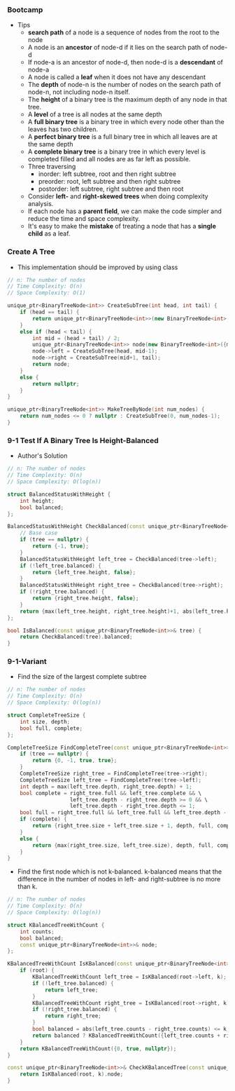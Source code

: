 ### Bootcamp

* Tips
  * **search path** of a node is a sequence of nodes from the root to the node
  * A node is an **ancestor** of node-d if it lies on the search path of node-d
  * If node-a is an ancestor of node-d, then node-d is a **descendant** of node-a
  * A node is called a **leaf** when it does not have any descendant
  * The **depth** of node-n is the number of nodes on the search path of node-n, not including node-n itself.
  * The **height** of a binary tree is the maximum depth of any node in that tree.
  * A **level** of a tree is all nodes at the same depth
  * A **full binary tree** is a binary tree in which every node other than the leaves has two children.
  * A **perfect binary tree** is a full binary tree in which all leaves are at the same depth
  * A **complete binary tree** is a binary tree in which every level is completed filled and all nodes are as far left as possible.
  * Three traversing
    * inorder: left subtree, root and then right subtree
    * preorder: root, left subtree and then right subtree
    * postorder: left subtree, right subtree and then root
  * Consider **left-** and **right-skewed trees** when doing complexity analysis.
  * If each node has a **parent field**, we can make the code simpler and reduce the time and space complexity.
  * It's easy to make the **mistake** of treating a node that has a **single child** as a leaf.

### Create A Tree

* This implementation should be improved by using class

```cpp
// n: The number of nodes
// Time Complexity: O(n)
// Space Complexity: O(1)

unique_ptr<BinaryTreeNode<int>> CreateSubTree(int head, int tail) {
    if (head == tail) {
        return unique_ptr<BinaryTreeNode<int>>(new BinaryTreeNode<int>({head, nullptr, nullptr}));
    }
    else if (head < tail) {
        int mid = (head + tail) / 2;
        unique_ptr<BinaryTreeNode<int>> node(new BinaryTreeNode<int>({mid, nullptr, nullptr}));
        node->left = CreateSubTree(head, mid-1);
        node->right = CreateSubTree(mid+1, tail);
        return node;
    }
    else {
        return nullptr;
    }
}

unique_ptr<BinaryTreeNode<int>> MakeTreeByNode(int num_nodes) {
    return num_nodes <= 0 ? nullptr : CreateSubTree(0, num_nodes-1);
}
```

### 9-1 Test If A Binary Tree Is Height-Balanced

* Author's Solution

```cpp
// n: The number of nodes
// Time Complexity: O(n)
// Space Complexity: O(log(n))

struct BalancedStatusWithHeight {
    int height;
    bool balanced;
};

BalancedStatusWithHeight CheckBalanced(const unique_ptr<BinaryTreeNode<int>>& tree){
    // Base case
    if (tree == nullptr) {
        return {-1, true};
    }
    BalancedStatusWithHeight left_tree = CheckBalanced(tree->left);
    if (!left_tree.balanced) {
        return {left_tree.height, false};
    }
    BalancedStatusWithHeight right_tree = CheckBalanced(tree->right);
    if (!right_tree.balanced) {
        return {right_tree.height, false};
    }
    return {max(left_tree.height, right_tree.height)+1, abs(left_tree.height - right_tree.height) <= 1};
};

bool IsBalanced(const unique_ptr<BinaryTreeNode<int>>& tree) {
    return CheckBalanced(tree).balanced;
}
```

### 9-1-Variant

* Find the size of the largest complete subtree

```cpp
// n: The number of nodes
// Time Complexity: O(n)
// Space Complexity: O(log(n))

struct CompleteTreeSize {
    int size, depth;
    bool full, complete;
};

CompleteTreeSize FindCompleteTree(const unique_ptr<BinaryTreeNode<int>>& tree) {
    if (tree == nullptr) {
        return {0, -1, true, true};
    }
    CompleteTreeSize right_tree = FindCompleteTree(tree->right);
    CompleteTreeSize left_tree = FindCompleteTree(tree->left);
    int depth = max(left_tree.depth, right_tree.depth) + 1;
    bool complete = right_tree.full && left_tree.complete && \
                    left_tree.depth - right_tree.depth >= 0 && \
                    left_tree.depth - right_tree.depth <= 1;
    bool full = right_tree.full && left_tree.full && left_tree.depth - right_tree.depth == 0;
    if (complete) {
        return {right_tree.size + left_tree.size + 1, depth, full, complete};
    }
    else {
        return {max(right_tree.size, left_tree.size), depth, full, complete};
    }
}
```

* Find the first node which is not k-balanced. k-balanced means that the difference in the number of nodes in left- and right-subtree is no more than k.

```cpp
// n: The number of nodes
// Time Complexity: O(n)
// Space Complexity: O(log(n))

struct KBalancedTreeWithCount {
    int counts;
    bool balanced;
    const unique_ptr<BinaryTreeNode<int>>& node;
};

KBalancedTreeWithCount IsKBalanced(const unique_ptr<BinaryTreeNode<int>>& root, int k) {
    if (root) {
        KBalancedTreeWithCount left_tree = IsKBalanced(root->left, k);
        if (!left_tree.balanced) {
            return left_tree;
        }
        KBalancedTreeWithCount right_tree = IsKBalanced(root->right, k);
        if (!right_tree.balanced) {
            return right_tree;
        }
        bool balanced = abs(left_tree.counts - right_tree.counts) <= k;
        return balanced ? KBalancedTreeWithCount({left_tree.counts + right_tree.counts + 1, balanced, nullptr}) : KBalancedTreeWithCount({left_tree.counts + right_tree.counts + 1, balanced, root});
    }
    return KBalancedTreeWithCount({0, true, nullptr});
}

const unique_ptr<BinaryTreeNode<int>>& CheckKBalancedTree(const unique_ptr<BinaryTreeNode<int>>& root, int k) {
    return IsKBalanced(root, k).node;
}
```



